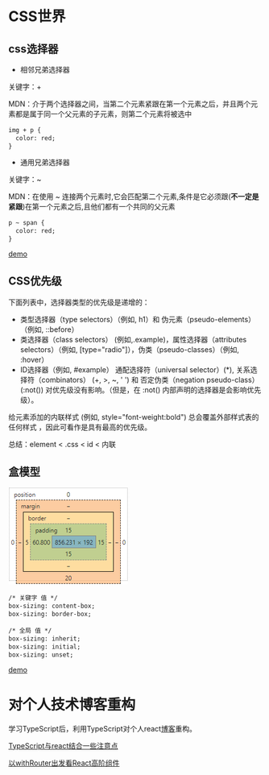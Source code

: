 # CSS世界

## css选择器

* 相邻兄弟选择器

关键字：+

MDN：介于两个选择器之间，当第二个元素紧跟在第一个元素之后，并且两个元素都是属于同一个父元素的子元素，则第二个元素将被选中

```
img + p {
  color: red;
}
```

* 通用兄弟选择器

关键字：~

MDN：在使用 ~ 连接两个元素时,它会匹配第二个元素,条件是它必须跟(**不一定是紧跟**)在第一个元素之后,且他们都有一个共同的父元素

```
p ~ span {
  color: red;
}
```

[demo](https://codepen.io/one-pupil/pen/QzLxQm)

## CSS优先级

下面列表中，选择器类型的优先级是递增的：

* 类型选择器（type selectors）（例如, h1）和 伪元素（pseudo-elements）（例如, ::before）
* 类选择器（class selectors） (例如,.example)，属性选择器（attributes selectors）（例如, [type="radio"]），伪类（pseudo-classes）（例如, :hover）
* ID选择器（例如, #example）
通配选择符（universal selector）(*), 关系选择符（combinators） (+, >, ~, ' ')  和 否定伪类（negation pseudo-class）(:not()) 对优先级没有影响。（但是，在 :not() 内部声明的选择器是会影响优先级）。

给元素添加的内联样式 (例如, style="font-weight:bold") 总会覆盖外部样式表的任何样式 ，因此可看作是具有最高的优先级。

总结：element < .css < id < 内联

## 盒模型

<img src="_img/editor/box-sizing.png">

```
/* 关键字 值 */
box-sizing: content-box;
box-sizing: border-box;

/* 全局 值 */
box-sizing: inherit;
box-sizing: initial;
box-sizing: unset;
```

[demo](https://codepen.io/one-pupil/pen/VqZdOm)

# 对个人技术博客重构

学习TypeScript后，利用TypeScript对个人react[博客](https://github.com/one-pupil/react-blog)重构。

[TypeScript与react结合一些注意点](https://imondo.cn/docs/#/Note/React/summary)

[以withRouter出发看React高阶组件](https://github.com/caistrong/Blog/issues/74)


